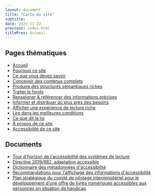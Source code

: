 ```yaml
---
layout: document
title: "Carte du site"
subtitle: 
date: 2023-11-22
previous: index.html
titlePrev: Accueil
---
```


<section>
<h2>Pages thématiques</h2>
<ul>
<li><a href="index.html" target="_self">Accueil</a></li>
<li><a href="index.html#pourquoi" target="_self">Pourquoi ce site</a></li>
<li><a href="index.html#savoirs" target="_self">Ce que vous devez savoir</a></li>
<li><a href="pages/concevoir.html" target="_self">Concevoir des contenus complets</a></li>
<li><a href="pages/produire.html" target="_self">Produire des structures sémantiques riches</a></li>
<li><a href="pages/traiter.html" target="_self">Traiter le fonds</a></li>
<li><a href="pages/collecter.html" target="_self">Renseigner & référencer des informations précises</a></li>
<li><a href="pages/diffuser.html" target="_self">Informer et distribuer au plus près des besoins</a></li>
<li><a href="pages/afficher.html" target="_self">Afficher une expérience de lecture riche</a></li>
<li><a href="pages/lire.html" target="_self">Lire dans les meilleures conditions</a></li>
<li><a href="pages/loi.html" target="_self">Ce que dit la loi</a></li>
<li><a href="pages/apropos" target="_self">À propos de ce site</a></li>
<li><a href="pages/accessibilite" target="_self">Accessibilité de ce site</a></li>
</ul>
</section>
<section>
<h2>Documents</h2>
<ul>
<li><a href="ressources/accessibilite_lecture" target="_self">Tour d'horizon de l'accessibilité des systèmes de lecture</a></li>
<li><a href="ressources/CELEX_32019L0882_FR_TXT_adaptation" target="_self">Directive 2019/882, adaptation accessible</a></li>
<li><a href="ressources/Informer" target="_self">Dictionnaire des métadonnées d'accessibilité</a></li>
<li><a href="ressources/metadonnes" target="_self">Recommandations pour l'affichage des informations d'accessibilité</a></li>
<li><a href="ressources/Planstrategique" target="_self">Plan stratégique du comité de pilotage interministériel pour le développement d’une offre de livres numériques accessibles aux personnes en situation de handicap</a></li>
</ul>
</section>